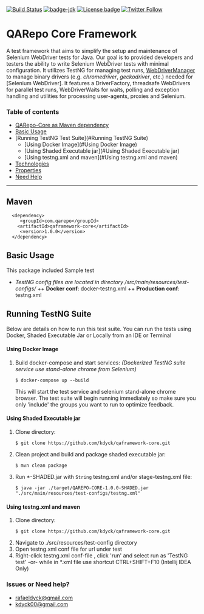 [![Build Status](https://travis-ci.org/bonigarcia/webdrivermanager.svg?branch=master)](https://travis-ci.org/bonigarcia/webdrivermanager)
[![badge-jdk](https://img.shields.io/badge/jdk-8-green.svg)](http://www.oracle.com/technetwork/java/javase/downloads/index.html)
[![License badge](https://img.shields.io/badge/license-Apache2-green.svg)](http://www.apache.org/licenses/LICENSE-2.0)
[![Twitter Follow](https://img.shields.io/twitter/follow/qarepo.svg?style=social)](https://twitter.com/qarepo)

#  QARepo Core Framework 

A test framework that aims to simplify the setup and maintenance of Selenium WebDriver tests for Java. Our goal is to provided developers and testers the ability to write Selenium WebDriver tests with minimal configuration. It utilizes TestNG for managing test runs, [WebDriverManager](https://github.com/bonigarcia/webdrivermanager/) to manage binary drivers (e.g. *chromedriver*, *geckodriver*, etc.) needed for [Selenium WebDriver].
It features a DriverFactory, threadsafe WebDrivers for parallel test runs, WebDriverWaits for waits, polling and exception handling and utilities for processing user-agents, proxies and Selenium.


### Table of contents
* [QARepo-Core as Maven dependency](#Maven)
* [Basic Usage]()
* [Running TestNG Test Suite](#Running TestNG Suite)
    - [Using Docker Image](#Using Docker Image)
    - [Using Shaded Executable jar](#Using Shaded Executable jar)
    - [Using testng.xml and maven](#Using testng.xml and maven)
* [Technologies](#technologies)
* [Properties](#properties)
* [Need Help](#need-help)

 ----------------------------------
   
## Maven 
  ```
    <dependency>
       <groupId>com.qarepo</groupId>
      <artifactId>qaframework-core</artifactId>
       <version>1.0.0</version>
    </dependency>
  ```

## Basic Usage

This package included Sample test

* _TestNG config files are located in directory /src/main/resources/test-configs/_
   ++ **Docker conf**: docker-testng.xml
   ++ **Production conf**: testng.xml

## Running TestNG Suite

Below are details on how to run this test suite. You can run the tests using Docker, Shaded Executable Jar or Locally from an IDE or Terminal
 
#### Using Docker Image
1. Build docker-compose and start services: _(Dockerized TestNG suite service use stand-alone chrome from Selenium)_
    ```
    $ docker-compose up --build
    ```
   This will start the test service and selenium stand-alone chrome browser. 
   The test suite will begin running immediately so make sure you only 'include' the groups you want to run to optimize feedback.  
#### Using Shaded Executable jar
1. Clone directory: 
    ```
    $ git clone https://github.com/kdyck/qaframework-core.git
    ```
2. Clean project and build and package shaded executable jar:
    ```
    $ mvn clean package
    ```
3. Run *-SHADED.jar with ```String``` testng.xml and/or stage-testng.xml file:
   ```
   $ java -jar ./target/QAREPO-CORE-1.0.0-SHADED.jar "./src/main/resources/test-configs/testng.xml"
   ```     
   
#### Using testng.xml and maven
1. Clone directory: 
    ```
    $ git clone https://github.com/kdyck/qaframework-core.git
    ```
2. Navigate to ./src/resources/test-config directory
2. Open testng.xml conf file for url under test
3. Right-click testng.xml conf-file , click 'run' and select run as 'TestNG test' -or- while in *.xml file use shortcut CTRL+SHIFT+F10 (Intellij IDEA Only)

### Issues or Need help? 
* [rafaeldyck@gmail.com](mailto:rafaeldyck@gmail.com)
* [kdyck00@gmail.com](mailto:kdyck00@gmail.com)

